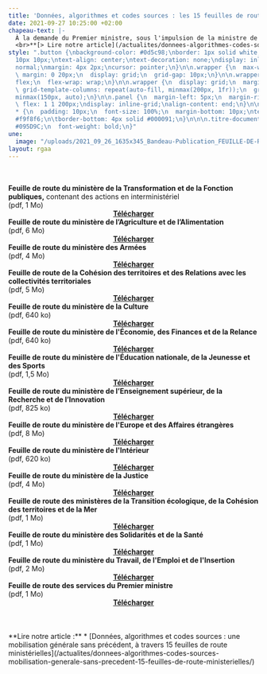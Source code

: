 ```yaml
---
title: 'Données, algorithmes et codes sources : les 15 feuilles de route ministérielles'
date: 2021-09-27 10:25:00 +02:00
chapeau-text: |-
  À la demande du Premier ministre, sous l'impulsion de la ministre de la Transformation et de la Fonction publiques, chaque ministère a défini sa stratégie en matière de données, d'algorithmes et de codes sources, dans un cadre interministériel partagé, et l'a déclinée en un plan d'actions concrètes sur 2 à 3 ans. Découvrez ces 15 feuilles de route ministérielles.
  <br>**[> Lire notre article](/actualites/donnees-algorithmes-codes-sources-mobilisation-generale-sans-precedent-15-feuilles-de-route-ministerielles/)**
style: ".button {\nbackground-color: #0d5c98;\nborder: 1px solid white;\ncolor: white;\npadding:
  10px 10px;\ntext-align: center;\ntext-decoration: none;\ndisplay: inline-block;\nfont-style:
  normal;\nmargin: 4px 2px;\ncursor: pointer;\n}\n\n.wrapper {\n  max-width: 940px;\n
  \ margin: 0 20px;\n  display: grid;\n  grid-gap: 10px;\n}\n\n.wrapper {\n  display:
  flex;\n  flex-wrap: wrap;\n}\n\n.wrapper {\n  display: grid;\n  margin: 0 auto;\n
  \ grid-template-columns: repeat(auto-fill, minmax(200px, 1fr));\n  grid-auto-rows:
  minmax(150px, auto);\n}\n\n.panel {\n  margin-left: 5px;\n  margin-right: 5px;\n
  \ flex: 1 1 200px;\ndisplay: inline-grid;\nalign-content: end;\n}\n\n.wrapper >
  * {\n  padding: 10px;\n  font-size: 100%;\n  margin-bottom: 10px;\ntext-align: center;\nbackground-color:
  #f9f8f6;\n\tborder-bottom: 4px solid #000091;\n}\n\n\n.titre-document {\n  color:
  #095D9C;\n  font-weight: bold;\n}"
une:
  image: "/uploads/2021_09_26_1635x345_Bandeau-Publication_FEUILLE-DE-ROUTE-MTFP.png"
layout: rgaa
---
```


<br>
<br>
<div class="wrapper">
  <div class="panel">
    <b>Feuille de route du ministère de la Transformation et de la Fonction publiques,</b> contenant des actions en interministériel<br>(pdf, 1 Mo)
    <div align="center"><a href="/uploads/feuillederoute_MTFP.pdf" class="button"><b>Télécharger</b></a></div>
  </div>
  <div class="panel">
    <b>Feuille de route du ministère de l’Agriculture et de l’Alimentation</b><br>(pdf, 6 Mo)
    <div align="center"><a href="/uploads/feuillederoute_maa.pdf" class="button"><b>Télécharger</b></a></div>
  </div>
  <div class="panel">
    <b>Feuille de route du ministère des Armées</b><br>(pdf, 4 Mo)
    <div align="center"><a href="/uploads/feuillederoute_minarm.pdf" class="button"><b>Télécharger</b></a></div>
  </div>
  <div class="panel">
    <b>Feuille de route de la Cohésion des territoires et des Relations avec les collectivités territoriales</b><br>(pdf, 5 Mo)
    <div align="center"><a href="/uploads/feuillederoute_mctrct.pdf" class="button"><b>Télécharger</b></a></div>
  </div>
  <div class="panel">
    <b>Feuille de route du ministère de la Culture</b><br>(pdf, 640 ko)
    <div align="center"><a href="/uploads/feuillederoute_mc.pdf" class="button"><b>Télécharger</b></a></div>
  </div>
  <div class="panel">
    <b>Feuille de route du ministère de l'Économie, des Finances et de la Relance</b><br>(pdf, 640 ko)
    <div align="center"><a href="/uploads/feuillederoute_mefr.pdf" class="button"><b>Télécharger</b></a></div>
  </div>
  <div class="panel">
    <b>Feuille de route du ministère de l'Éducation nationale, de la Jeunesse et des Sports</b><br>(pdf, 1,5 Mo)
    <div align="center"><a href="/uploads/feuillederoute_menjs.pdf" class="button"><b>Télécharger</b></a></div>
  </div>
  <div class="panel">
   <b>Feuille de route du ministère de l’Enseignement supérieur, de la Recherche et de l’Innovation</b><br>(pdf, 825 ko)
    <div align="center"><a href="/uploads/feuillederoute_mesri.pdf" class="button"><b>Télécharger</b></a></div>
  </div>
  <div class="panel">
    <b>Feuille de route du ministère de l'Europe et des Affaires étrangères</b><br>(pdf, 8 Mo)
    <div align="center"><a href="/uploads/feuillederoute_meae.pdf" class="button"><b>Télécharger</b></a></div>
  </div>
  <div class="panel">
    <b>Feuille de route du ministère de l'Intérieur</b><br>(pdf, 620 ko)
    <div align="center"><a href="/uploads/feuillederoute_mi.pdf" class="button"><b>Télécharger</b></a></div>
  </div>
  <div class="panel">
    <b>Feuille de route du ministère de la Justice</b><br>(pdf, 4 Mo)
    <div align="center"><a href="/uploads/feuillederoute_mj.pdf" class="button"><b>Télécharger</b></a></div>
  </div>
  <div class="panel">
    <b>Feuille de route des ministères de la Transition écologique,  de la Cohésion des territoires et de la Mer</b><br>(pdf, 1 Mo)
    <div align="center"><a href="/uploads/feuillederoute_mte_mer.pdf" class="button"><b>Télécharger</b></a></div>
  </div>
  <div class="panel">
    <b>Feuille de route du ministère des Solidarités et de la Santé</b><br>(pdf, 1 Mo)
    <div align="center"><a href="/uploads/feuillederoute_mss.pdf" class="button"><b>Télécharger</b></a></div>
  </div>
  <div class="panel">
   <b>Feuille de route du ministère du Travail, de l'Emploi et de l'Insertion</b><br>(pdf, 2 Mo)
    <div align="center"><a href="/uploads/feuillederoute_MTEI.pdf" class="button"><b>Télécharger</b></a></div>
  </div>
  <div class="panel">
    <b>Feuille de route des services du Premier ministre</b><br>(pdf, 1 Mo)
    <div align="center"><a href="/uploads/feuillederoute_spm.pdf" class="button"><b>Télécharger</b></a></div>
  </div>
</div>
<br>
<br>

<br>
**Lire notre article :**
* [Données, algorithmes et codes sources : une mobilisation générale sans précédent, à travers 15 feuilles de route ministérielles](/actualites/donnees-algorithmes-codes-sources-mobilisation-generale-sans-precedent-15-feuilles-de-route-ministerielles/)